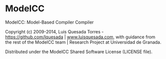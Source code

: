 ModelCC
=======

ModelCC: Model-Based Compiler Compiler

Copyright (c) 2009-2014, Luis Quesada Torres - https://github.com/lquesada | www.luisquesada.com, with guidance from the rest of the ModelCC team | Research Project at Universidad de Granada.

Distributed under the ModelCC Shared Software License (LICENSE file).
